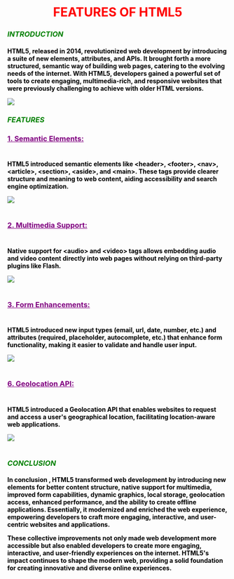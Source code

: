 <!DOCTYPE html>
<html>
<head>

</head>
<body style="text-align: center;">
  <h1 style ="color:red;">FEATURES OF HTML5</h1>
  <p> <h3 style="text-align:left;color:green;font-weight:bold;font-style:italic;">
   INTRODUCTION </p>
<p><h4 style ="text-align:left;color:black;">HTML5, released in 2014, revolutionized web development by introducing a suite of new elements, attributes, and APIs. It brought forth a more structured, semantic way of building web pages, catering to the evolving needs of the internet. With HTML5, developers gained a powerful set of tools to create engaging, multimedia-rich, and responsive websites that were previously challenging to achieve with older HTML versions.
</p>
<img src ="Phone/Document/html. jpg";>
</img>
<p> <h3 style="text-align:left;color:green;font-weight:bold;font-style:italic;">FEATURES</p>
<p><h3 style="text-align:left;color:purple;"> <b><u>1. Semantic Elements:</u></b> <br><br>
<h4 style="text-align:left;color:black;">HTML5 introduced semantic elements like <strong>&lt;header&gt;</strong>, <strong>&lt;footer&gt;</strong>, <strong>&lt;nav&gt;</strong>, <strong>&lt;article&gt;</strong>, <strong>&lt;section&gt;</strong>, <strong>&lt;aside&gt;</strong>, and <strong>&lt;main&gt;</strong>. These tags provide clearer structure and meaning to web content, aiding accessibility and search engine optimization.</p>
<img src="Phone/Download/semantic.png"></img><br><br>

<p><h3 style="text-align:left;color:purple;"> <b><u>2. Multimedia Support:</u></b><br><br>
<h4 style="text-align:left;color:black;">Native support for <strong>&lt;audio&gt;</strong> and <strong>&lt;video&gt;</strong> tags allows embedding audio and video content directly into web pages without relying on third-party plugins like Flash.</p>
<img src="Phone/Download/multimedia.jpeg";width="200px";height="300px"></img><br><br>
<p><h3 style="text-align:left;color:purple;"> <b><u>3. Form Enhancements: </u></b><br><br>
<h4 style="text-align:left;color:black;">HTML5 introduced new input types (email, url, date, number, etc.) and attributes (required, placeholder, autocomplete, etc.) that enhance form functionality, making it easier to validate and handle user input.</p>
<img src="Phone/Download/form.jpeg";width="596px";height="512px"></img><br><br>
<p><h3 style="text-align:left;color:purple;"> <b><u>6. Geolocation API: </u></b><br><br>
<h4 style="text-align:left;color:black;">HTML5 introduced a Geolocation API that enables websites to request and access a user's geographical location, facilitating location-aware web applications.</p>
<img src="Phone/Download/api.jpg";width="596px";height="512px"></img><br><br>
<p> <h3 style="text-align:left;color:green;font-weight:bold;font-style:italic;">
   CONCLUSION </p>
<p><h4 style ="text-align:left;color:black;">In conclusion , HTML5 transformed web development by introducing new elements for better content structure, native support for multimedia, improved form capabilities, dynamic graphics, local storage, geolocation access, enhanced performance, and the ability to create offline applications. Essentially, it modernized and enriched the web experience, empowering developers to craft more engaging, interactive, and user-centric websites and applications.

These collective improvements not only made web development more accessible but also enabled developers to create more engaging, interactive, and user-friendly experiences on the internet. HTML5's impact continues to shape the modern web, providing a solid foundation for creating innovative and diverse online experiences.</p>
</body>
</html>


